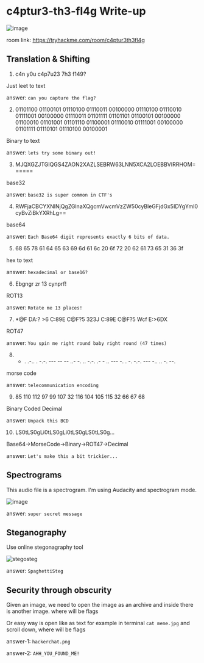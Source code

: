 # c4ptur3-th3-fl4g Write-up

![image](https://tryhackme-images.s3.amazonaws.com/room-icons/8b906b3d444362152f1cd3e521aa7e4a.png)

room link: https://tryhackme.com/room/c4ptur3th3fl4g

## Translation & Shifting

1) c4n y0u c4p7u23 7h3 f149?

Just leet to text

answer: `can you capture the flag?`

2) 01101100 01100101 01110100 01110011 00100000 01110100 01110010 01111001 00100000 01110011 01101111 01101101 01100101 00100000 01100010 01101001 01101110 01100001 01110010 01111001 00100000 01101111 01110101 01110100 00100001

Binary to text

answer: `lets try some binary out!`

3) MJQXGZJTGIQGS4ZAON2XAZLSEBRW63LNN5XCA2LOEBBVIRRHOM======

base32

answer: `base32 is super common in CTF's`

4) RWFjaCBCYXNlNjQgZGlnaXQgcmVwcmVzZW50cyBleGFjdGx5IDYgYml0cyBvZiBkYXRhLg==

base64

answer: `Each Base64 digit represents exactly 6 bits of data.`

5) 68 65 78 61 64 65 63 69 6d 61 6c 20 6f 72 20 62 61 73 65 31 36 3f

hex to text

answer: `hexadecimal or base16?`

6) Ebgngr zr 13 cynprf!

ROT13

answer: `Rotate me 13 places!`

7) *@F DA:? >6 C:89E C@F?5 323J C:89E C@F?5 Wcf E:>6DX

ROT47

answer: `You spin me right round baby right round (47 times)`

8) - . .-.. . -.-. --- -- -- ..- -. .. -.-. .- - .. --- -. . -. -.-. --- -.. .. -. --.

morse code

answer: `telecommunication encoding`

9) 85 110 112 97 99 107 32 116 104 105 115 32 66 67 68

Binary Coded Decimal

answer: `Unpack this BCD`

10) LS0tLS0gLi0tLS0gLi0tLS0gLS0tLS0g...

Base64->MorseCode->Binary->ROT47->Decimal

answer: `Let's make this a bit trickier...`

##  Spectrograms

This audio file is a spectrogram.
I'm using Audacity and spectrogram mode.

![image](https://github.com/zer00d4y/writeups/assets/128820441/e1e8431a-a3e3-4990-bcb4-af3295ee8c7c)

answer: `super secret message`

##  Steganography

Use online stegonagraphy tool 

![stegosteg](https://github.com/zer00d4y/writeups/assets/128820441/7fcccaba-942a-410a-951a-ad8f698e5b44)

answer: `SpaghettiSteg`

## Security through obscurity

Given an image, we need to open the image as an archive and inside there is another image. where will be flags

Or easy way is open like as text for example in terminal `cat meme.jpg` and scroll down, where will be flags

answer-1: `hackerchat.png`

answer-2: `AHH_YOU_FOUND_ME!`
